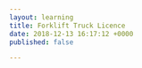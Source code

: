 ```yaml
---
layout: learning
title: Forklift Truck Licence
date: 2018-12-13 16:17:12 +0000
published: false

---
```

